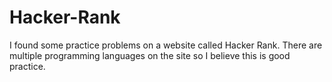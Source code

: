 # Hacker-Rank
I found some practice problems on a website called Hacker Rank. There are multiple programming languages on the site so I believe this is good practice.
